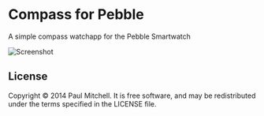 Compass for Pebble
==================

A simple compass watchapp for the Pebble Smartwatch

![Screenshot](https://raw.github.com/paulmitchell/pebble-compass/master/screenshots/pebble-screenshot_2014-01-11_21-11-30.png)

License
-------

Copyright © 2014 Paul Mitchell. It is free software, and may be redistributed under the terms specified in the LICENSE file.
